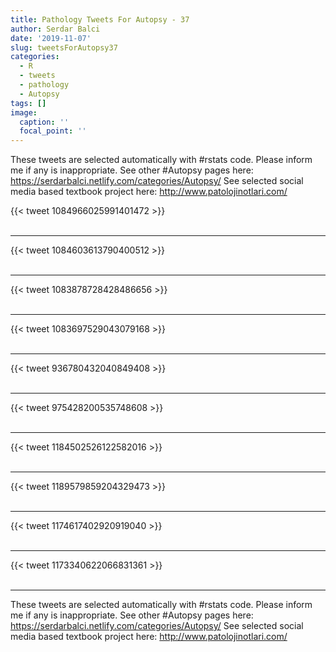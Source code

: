 ```yaml
---
title: Pathology Tweets For Autopsy - 37
author: Serdar Balci
date: '2019-11-07'
slug: tweetsForAutopsy37
categories:
  - R
  - tweets
  - pathology
  - Autopsy
tags: []
image:
  caption: ''
  focal_point: ''
---
```



These tweets are selected automatically with #rstats code. Please inform me if any is inappropriate.
See other #Autopsy pages here: https://serdarbalci.netlify.com/categories/Autopsy/ 
See selected social media based textbook project here: http://www.patolojinotlari.com/

{{< tweet 1084966025991401472 >}}
<br>
<br>
<hr>
{{< tweet 1084603613790400512 >}}
<br>
<br>
<hr>
{{< tweet 1083878728428486656 >}}
<br>
<br>
<hr>
{{< tweet 1083697529043079168 >}}
<br>
<br>
<hr>
{{< tweet 936780432040849408 >}}
<br>
<br>
<hr>
{{< tweet 975428200535748608 >}}
<br>
<br>
<hr>
{{< tweet 1184502526122582016 >}}
<br>
<br>
<hr>
{{< tweet 1189579859204329473 >}}
<br>
<br>
<hr>
{{< tweet 1174617402920919040 >}}
<br>
<br>
<hr>
{{< tweet 1173340622066831361 >}}
<br>
<br>
<hr>


These tweets are selected automatically with #rstats code. Please inform me if any is inappropriate.
See other #Autopsy pages here: https://serdarbalci.netlify.com/categories/Autopsy/ 
See selected social media based textbook project here: http://www.patolojinotlari.com/
